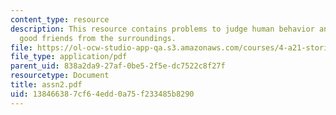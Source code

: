 ```yaml
---
content_type: resource
description: This resource contains problems to judge human behavior and to make some
  good friends from the surroundings.
file: https://ol-ocw-studio-app-qa.s3.amazonaws.com/courses/4-a21-stories-without-words-photographing-the-first-year-fall-2006/138466387cf64edd0a75f233485b8290_assn2.pdf
file_type: application/pdf
parent_uid: 838a2da9-27af-0be5-2f5e-dc7522c8f27f
resourcetype: Document
title: assn2.pdf
uid: 13846638-7cf6-4edd-0a75-f233485b8290
---
```

